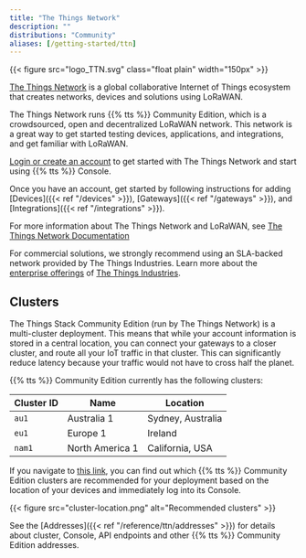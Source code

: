 ```yaml
---
title: "The Things Network"
description: ""
distributions: "Community"
aliases: [/getting-started/ttn]
---
```


{{< figure src="logo_TTN.svg" class="float plain" width="150px" >}}

[The Things Network](https://www.thethingsnetwork.org/) is a global collaborative Internet of Things ecosystem that creates networks, devices and solutions using LoRaWAN.

The Things Network runs {{% tts %}} Community Edition, which is a crowdsourced, open and decentralized LoRaWAN network. This network is a great way to get started testing devices, applications, and integrations, and get familiar with LoRaWAN.

<!--more-->

[Login or create an account](https://console.cloud.thethings.network/) to get started with The Things Network and start using {{% tts %}} Console.

Once you have an account, get started by following instructions for adding [Devices]({{< ref "/devices" >}}), [Gateways]({{< ref "/gateways" >}}), and [Integrations]({{< ref "/integrations" >}}).

For more information about The Things Network and LoRaWAN, see [The Things Network Documentation](https://thethingsnetwork.org/docs)

For commercial solutions, we strongly recommend using an SLA-backed network provided by The Things Industries. Learn more about the [enterprise offerings](https://thethingsindustries.com/deployment/) of [The Things Industries](https://thethingsindustries.com/).

## Clusters

The Things Stack Community Edition (run by The Things Network) is a multi-cluster deployment. This means that while your account information is stored in a central location, you can connect your gateways to a closer cluster, and route all your IoT traffic in that cluster. This can significantly reduce latency because your traffic would not have to cross half the planet.

{{% tts %}} Community Edition currently has the following clusters:

| **Cluster ID** | **Name**        | **Location**      |
| -------------- | --------------- | ---------------   |
| `au1`          | Australia 1     | Sydney, Australia |
| `eu1`          | Europe 1        | Ireland           |
| `nam1`         | North America 1 | California, USA   |

If you navigate to [this link](https://console.cloud.thethings.network), you can find out which {{% tts %}} Community Edition clusters are recommended for your deployment based on the location of your devices and immediately log into its Console.

{{< figure src="cluster-location.png" alt="Recommended clusters" >}}

See the [Addresses]({{< ref "/reference/ttn/addresses" >}}) for details about cluster, Console, API endpoints and other {{% tts %}} Community Edition addresses.
